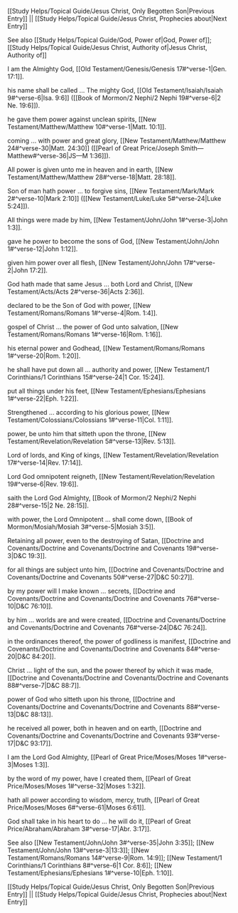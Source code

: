 [[Study Helps/Topical Guide/Jesus Christ, Only Begotten Son|Previous Entry]]  ||  [[Study Helps/Topical Guide/Jesus Christ, Prophecies about|Next Entry]]

 See also [[Study Helps/Topical Guide/God, Power of|God, Power of]]; [[Study Helps/Topical Guide/Jesus Christ, Authority of|Jesus Christ, Authority of]]

 I am the Almighty God, [[Old Testament/Genesis/Genesis 17#^verse-1|Gen. 17:1]].

 his name shall be called ... The mighty God, [[Old Testament/Isaiah/Isaiah 9#^verse-6|Isa. 9:6]] ([[Book of Mormon/2 Nephi/2 Nephi 19#^verse-6|2 Ne. 19:6]]).

 he gave them power against unclean spirits, [[New Testament/Matthew/Matthew 10#^verse-1|Matt. 10:1]].

 coming ... with power and great glory, [[New Testament/Matthew/Matthew 24#^verse-30|Matt. 24:30]] ([[Pearl of Great Price/Joseph Smith—Matthew#^verse-36|JS—M 1:36]]).

 All power is given unto me in heaven and in earth, [[New Testament/Matthew/Matthew 28#^verse-18|Matt. 28:18]].

 Son of man hath power ... to forgive sins, [[New Testament/Mark/Mark 2#^verse-10|Mark 2:10]] ([[New Testament/Luke/Luke 5#^verse-24|Luke 5:24]]).

 All things were made by him, [[New Testament/John/John 1#^verse-3|John 1:3]].

 gave he power to become the sons of God, [[New Testament/John/John 1#^verse-12|John 1:12]].

 given him power over all flesh, [[New Testament/John/John 17#^verse-2|John 17:2]].

 God hath made that same Jesus ... both Lord and Christ, [[New Testament/Acts/Acts 2#^verse-36|Acts 2:36]].

 declared to be the Son of God with power, [[New Testament/Romans/Romans 1#^verse-4|Rom. 1:4]].

 gospel of Christ ... the power of God unto salvation, [[New Testament/Romans/Romans 1#^verse-16|Rom. 1:16]].

 his eternal power and Godhead, [[New Testament/Romans/Romans 1#^verse-20|Rom. 1:20]].

 he shall have put down all ... authority and power, [[New Testament/1 Corinthians/1 Corinthians 15#^verse-24|1 Cor. 15:24]].

 put all things under his feet, [[New Testament/Ephesians/Ephesians 1#^verse-22|Eph. 1:22]].

 Strengthened ... according to his glorious power, [[New Testament/Colossians/Colossians 1#^verse-11|Col. 1:11]].

 power, be unto him that sitteth upon the throne, [[New Testament/Revelation/Revelation 5#^verse-13|Rev. 5:13]].

 Lord of lords, and King of kings, [[New Testament/Revelation/Revelation 17#^verse-14|Rev. 17:14]].

 Lord God omnipotent reigneth, [[New Testament/Revelation/Revelation 19#^verse-6|Rev. 19:6]].

 saith the Lord God Almighty, [[Book of Mormon/2 Nephi/2 Nephi 28#^verse-15|2 Ne. 28:15]].

 with power, the Lord Omnipotent ... shall come down, [[Book of Mormon/Mosiah/Mosiah 3#^verse-5|Mosiah 3:5]].

 Retaining all power, even to the destroying of Satan, [[Doctrine and Covenants/Doctrine and Covenants/Doctrine and Covenants 19#^verse-3|D&C 19:3]].

 for all things are subject unto him, [[Doctrine and Covenants/Doctrine and Covenants/Doctrine and Covenants 50#^verse-27|D&C 50:27]].

 by my power will I make known ... secrets, [[Doctrine and Covenants/Doctrine and Covenants/Doctrine and Covenants 76#^verse-10|D&C 76:10]].

 by him ... worlds are and were created, [[Doctrine and Covenants/Doctrine and Covenants/Doctrine and Covenants 76#^verse-24|D&C 76:24]].

 in the ordinances thereof, the power of godliness is manifest, [[Doctrine and Covenants/Doctrine and Covenants/Doctrine and Covenants 84#^verse-20|D&C 84:20]].

 Christ ... light of the sun, and the power thereof by which it was made, [[Doctrine and Covenants/Doctrine and Covenants/Doctrine and Covenants 88#^verse-7|D&C 88:7]].

 power of God who sitteth upon his throne, [[Doctrine and Covenants/Doctrine and Covenants/Doctrine and Covenants 88#^verse-13|D&C 88:13]].

 he received all power, both in heaven and on earth, [[Doctrine and Covenants/Doctrine and Covenants/Doctrine and Covenants 93#^verse-17|D&C 93:17]].

 I am the Lord God Almighty, [[Pearl of Great Price/Moses/Moses 1#^verse-3|Moses 1:3]].

 by the word of my power, have I created them, [[Pearl of Great Price/Moses/Moses 1#^verse-32|Moses 1:32]].

 hath all power according to wisdom, mercy, truth, [[Pearl of Great Price/Moses/Moses 6#^verse-61|Moses 6:61]].

 God shall take in his heart to do ... he will do it, [[Pearl of Great Price/Abraham/Abraham 3#^verse-17|Abr. 3:17]].

 See also [[New Testament/John/John 3#^verse-35|John 3:35]]; [[New Testament/John/John 13#^verse-3|13:3]]; [[New Testament/Romans/Romans 14#^verse-9|Rom. 14:9]]; [[New Testament/1 Corinthians/1 Corinthians 8#^verse-6|1 Cor. 8:6]]; [[New Testament/Ephesians/Ephesians 1#^verse-10|Eph. 1:10]].

[[Study Helps/Topical Guide/Jesus Christ, Only Begotten Son|Previous Entry]]  ||  [[Study Helps/Topical Guide/Jesus Christ, Prophecies about|Next Entry]]